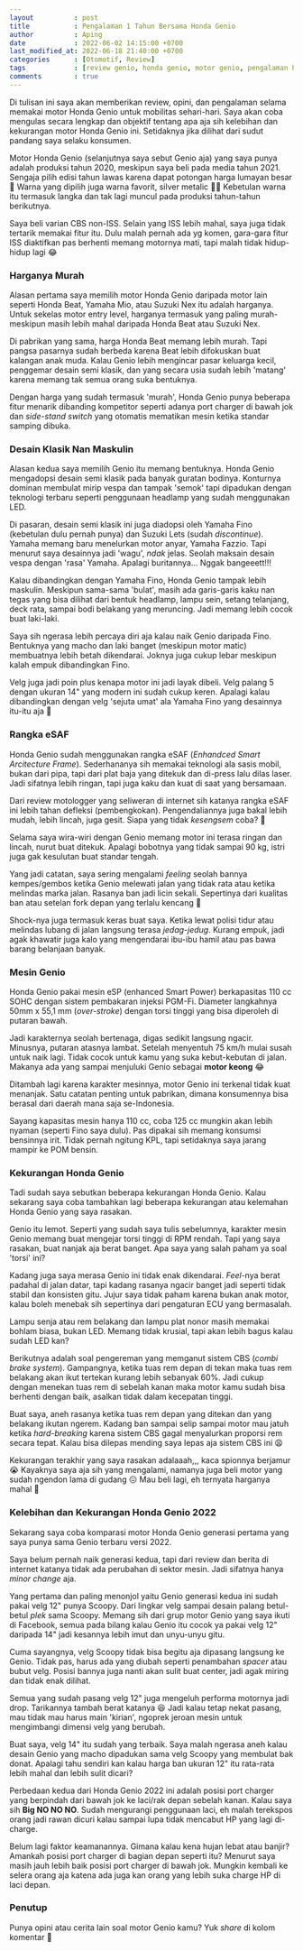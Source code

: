 ```yaml
---
layout          : post
title           : Pengalaman 1 Tahun Bersama Honda Genio
author          : Aping
date            : 2022-06-02 14:15:00 +0700
last_modified_at: 2022-06-18 21:40:00 +0700
categories      : [Otomotif, Review]
tags            : [review genio, honda genio, motor genio, pengalaman honda genio, test ride genio, test drive genio]
comments        : true
---
```

Di tulisan ini saya akan memberikan review, opini, dan pengalaman selama memakai motor Honda Genio untuk mobilitas sehari-hari. Saya akan coba mengulas secara lengkap dan objektif tentang apa aja sih kelebihan dan kekurangan motor Honda Genio ini. Setidaknya jika dilihat dari sudut pandang saya selaku konsumen.

Motor Honda Genio (selanjutnya saya sebut Genio aja) yang saya punya adalah produksi tahun 2020, meskipun saya beli pada media tahun 2021. Sengaja pilih edisi tahun lawas karena dapat potongan harga lumayan besar 🤭 Warna yang dipilih juga warna favorit, silver metalic ✌🏻 Kebetulan warna itu termasuk langka dan tak lagi muncul pada produksi tahun-tahun berikutnya.

Saya beli varian CBS non-ISS. Selain yang ISS lebih mahal, saya juga tidak tertarik memakai fitur itu. Dulu malah pernah ada yg komen, gara-gara fitur ISS diaktifkan pas berhenti memang motornya mati, tapi malah tidak hidup-hidup lagi 😂

### Harganya Murah

Alasan pertama saya memilih motor Honda Genio daripada motor lain seperti Honda Beat, Yamaha Mio, atau Suzuki Nex itu adalah harganya. Untuk sekelas motor entry level, harganya termasuk yang paling murah- meskipun masih lebih mahal daripada Honda Beat atau Suzuki Nex.

Di pabrikan yang sama, harga Honda Beat memang lebih murah. Tapi pangsa pasarnya sudah berbeda karena Beat lebih difokuskan buat kalangan anak muda. Kalau Genio lebih mengincar pasar keluarga kecil, penggemar desain semi klasik, dan yang secara usia sudah lebih 'matang' karena memang tak semua orang suka bentuknya.

Dengan harga yang sudah termasuk 'murah', Honda Genio punya beberapa fitur menarik dibanding kompetitor seperti adanya port charger di bawah jok dan *side-stand switch* yang otomatis mematikan mesin ketika standar samping dibuka.

### Desain Klasik Nan Maskulin

Alasan kedua saya memilih Genio itu memang bentuknya. Honda Genio mengadopsi desain semi klasik pada banyak guratan bodinya. Konturnya dominan membulat mirip vespa dan tampak 'semok' tapi dipadukan dengan teknologi terbaru seperti penggunaan headlamp yang sudah menggunakan LED.

Di pasaran, desain semi klasik ini juga diadopsi oleh Yamaha Fino (kebetulan dulu pernah punya) dan Suzuki Lets (sudah *discontinue*). Yamaha memang baru menelurkan motor anyar, Yamaha Fazzio. Tapi menurut saya desainnya jadi 'wagu', *ndak* jelas. Seolah maksain desain vespa dengan 'rasa' Yamaha. Apalagi buritannya... Nggak bangeeett!!!

Kalau dibandingkan dengan Yamaha Fino, Honda Genio tampak lebih maskulin. Meskipun sama-sama 'bulat', masih ada garis-garis kaku nan tegas yang bisa dilihat dari bentuk headlamp, lampu sein, setang telanjang, deck rata, sampai bodi belakang yang meruncing. Jadi memang lebih cocok buat laki-laki.

Saya sih ngerasa lebih percaya diri aja kalau naik Genio daripada Fino. Bentuknya yang macho dan laki banget (meskipun motor matic) membuatnya lebih betah dikendarai. Joknya juga cukup lebar meskipun kalah empuk dibandingkan Fino.

Velg juga jadi poin plus kenapa motor ini jadi layak dibeli. Velg palang 5 dengan ukuran 14" yang modern ini sudah cukup keren. Apalagi kalau dibandingkan dengan velg 'sejuta umat' ala Yamaha Fino yang desainnya itu-itu aja 🤪

### Rangka eSAF

Honda Genio sudah menggunakan rangka eSAF (*Enhandced Smart Arcitecture Frame*). Sederhananya sih memakai teknologi ala sasis mobil, bukan dari pipa, tapi dari plat baja yang ditekuk dan di-press lalu dilas laser. Jadi sifatnya lebih ringan, tapi juga kaku dan kuat di saat yang bersamaan.

Dari review motologger yang seliweran di internet sih katanya rangka eSAF ini lebih tahan defleksi (pembengkokan). Pengendaliannya juga bakal lebih mudah, lebih lincah, juga gesit. Siapa yang tidak *kesengsem* coba? 🤤

Selama saya wira-wiri dengan Genio memang motor ini terasa ringan dan lincah,  nurut buat ditekuk. Apalagi bobotnya yang tidak sampai 90 kg, istri juga gak kesulutan buat standar tengah.

Yang jadi catatan, saya sering mengalami *feeling* seolah bannya kempes/gembos ketika Genio melewati jalan yang tidak rata atau ketika melindas marka jalan. Rasanya ban jadi licin sekali. Sepertinya dari kualitas ban atau setelan fork depan yang terlalu kencang 🤔

Shock-nya juga termasuk keras buat saya. Ketika lewat polisi tidur atau melindas lubang di jalan langsung terasa *jedag-jedug*. Kurang empuk, jadi agak khawatir juga kalo yang mengendarai ibu-ibu hamil atau pas bawa barang belanjaan banyak.

### Mesin Genio

Honda Genio pakai mesin eSP (enhanced Smart Power) berkapasitas 110 cc SOHC dengan sistem pembakaran injeksi PGM-Fi. Diameter langkahnya 50mm x 55,1 mm (*over-stroke*) dengan torsi tinggi yang bisa diperoleh di putaran bawah.

Jadi karakternya seolah bertenaga, digas sedikit langsung ngacir. Minusnya, putaran atasnya lambat. Setelah menyentuh 75 km/h mulai susah untuk naik lagi. Tidak cocok untuk kamu yang suka kebut-kebutan di jalan. Makanya ada yang sampai menjuluki Genio sebagai **motor keong** 😂

Ditambah lagi karena karakter mesinnya, motor Genio ini terkenal tidak kuat menanjak. Satu catatan penting untuk pabrikan, dimana konsumennya bisa berasal dari daerah mana saja se-Indonesia.

Sayang kapasitas mesin hanya 110 cc, coba 125 cc mungkin akan lebih nyaman (seperti Fino saya dulu). Pas dipakai sih memang konsumsi bensinnya irit. Tidak pernah ngitung KPL,  tapi setidaknya saya jarang mampir ke POM bensin.

### Kekurangan Honda Genio

Tadi sudah saya sebutkan beberapa kekurangan Honda Genio. Kalau sekarang saya coba tambahkan lagi beberapa kekurangan atau kelemahan Honda Genio yang saya rasakan.

Genio itu lemot. Seperti yang sudah saya tulis sebelumnya, karakter mesin Genio memang buat mengejar torsi tinggi di RPM rendah. Tapi yang saya rasakan, buat nanjak aja berat banget. Apa saya yang salah paham ya soal 'torsi' ini?

Kadang juga saya merasa Genio ini tidak enak dikendarai. *Feel*-nya berat padahal di jalan datar, tapi kadang rasanya ngacir banget jadi seperti tidak stabil dan konsisten gitu. Jujur saya tidak paham karena bukan anak motor, kalau boleh menebak sih sepertinya dari pengaturan ECU yang bermasalah.

Lampu senja atau rem belakang dan lampu plat nonor masih memakai bohlam biasa, bukan LED. Memang tidak krusial, tapi akan lebih bagus kalau sudah LED kan?

Berikutnya adalah soal pengereman yang memganut sistem CBS (*combi brake system*). Gampangnya, ketika tuas rem depan di tekan maka tuas rem belakang akan ikut tertekan kurang lebih sebanyak 60%. Jadi cukup dengan menekan tuas rem di sebelah kanan maka motor kamu sudah bisa berhenti dengan baik, asalkan tidak dalam kecepatan tinggi.

Buat saya, aneh rasanya ketika tuas rem depan yang ditekan dan yang belakang ikutan ngerem. Kadang ban sampai selip sampai motor mau jatuh ketika *hard-breaking* karena sistem CBS gagal menyalurkan proporsi rem secara tepat. Kalau bisa dilepas mending saya lepas aja sistem CBS ini 😩

Kekurangan terakhir yang saya rasakan adalaaah,,, kaca spionnya berjamur 😭 Kayaknya saya aja sih yang mengalami, namanya juga beli motor yang sudah ngendon lama di gudang 😖 Mau beli lagi, eh ternyata harganya mahal 🥵

### Kelebihan dan Kekurangan Honda Genio 2022

Sekarang saya coba komparasi motor Honda Genio generasi pertama yang saya punya sama Genio terbaru versi 2022.

Saya belum pernah naik generasi kedua, tapi dari review dan berita di internet katanya tidak ada perubahan di sektor mesin. Jadi sifatnya hanya *minor change* aja.

Yang pertama dan paling menonjol yaitu Genio generasi kedua ini sudah pakai velg 12" punya Scoopy. Dari lingkar velg sampai desain palang betul-betul *plek* sama Scoopy. Memang sih dari grup motor Genio yang saya ikuti di Facebook, semua pada bilang kalau Genio itu cocok ya pakai velg 12" daripada 14" jadi kesannya lebih imut dan unyu-unyu gitu.

Cuma sayangnya, velg Scoopy tidak bisa begitu aja dipasang langsung ke Genio. Tidak pas, harus ada yang diubah seperti penambahan *spacer* atau bubut velg. Posisi bannya juga nanti akan sulit buat center, jadi agak miring dan tidak enak dilihat.

Semua yang sudah pasang velg 12" juga mengeluh performa motornya jadi drop. Tarikannya tambah berat katanya 😆 Jadi kalau tetap nekat pasang, mau tidak mau harus main 'kirian', ngoprek jeroan mesin untuk mengimbangi dimensi velg yang berubah.

Buat saya, velg 14" itu sudah yang terbaik. Saya malah ngerasa aneh kalau desain Genio yang macho dipadukan sama velg Scoopy yang membulat bak donat. Apalagi tahu sendiri kan kalau harga ban ukuran 12" itu rata-rata lebih mahal dan lebih sulit dicari?

Perbedaan kedua dari Honda Genio 2022 ini adalah posisi port charger yang berpindah dari bawah jok ke laci/rak depan sebelah kanan. Kalau saya sih **Big NO NO NO**. Sudah mengurangi penggunaan laci, eh malah terekspos orang jadi rawan dicuri kalau sampai lupa tidak mencabut HP yang lagi di-charge.

Belum lagi faktor keamanannya. Gimana kalau kena hujan lebat atau banjir? Amankah posisi port charger di bagian depan seperti itu? Menurut saya masih jauh lebih baik posisi port charger di bawah jok. Mungkin kembali ke selera orang aja katena ada juga kan orang yang lebih suka charge HP di laci depan.

### Penutup

Punya opini atau cerita lain soal motor Genio kamu? Yuk *share* di kolom komentar 🤗
